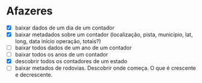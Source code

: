 # Afazeres

- [x] baixar dados de um dia de um contador 
- [x] baixar metadados sobre um contador (localização, pista, município, lat, long, data início operação, totais?)
- [ ] baixar todos dados de um ano de um contador
- [ ] baixar todos os anos de um contador
- [x] descobrir todos os contadores de um estado
- [ ] baixar metados de rodovias. Descobrir onde começa. O que é crescente e decrescente.